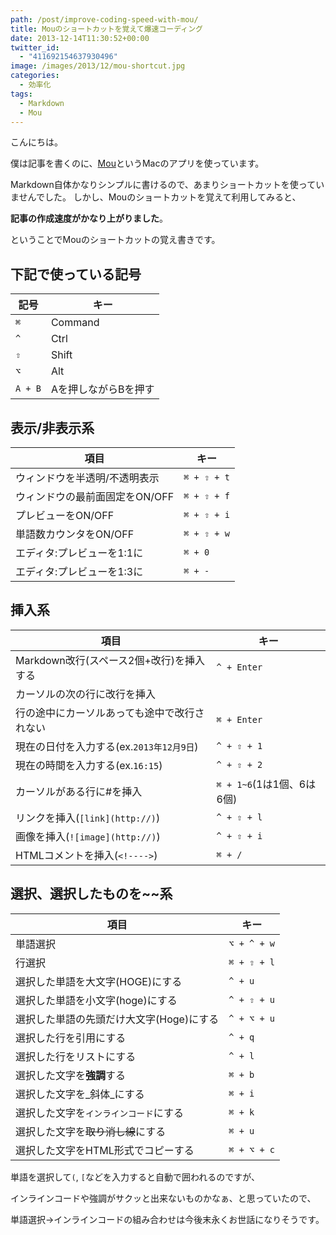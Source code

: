 ```yaml
---
path: /post/improve-coding-speed-with-mou/
title: Mouのショートカットを覚えて爆速コーディング
date: 2013-12-14T11:30:52+00:00
twitter_id:
  - "411692154637930496"
image: /images/2013/12/mou-shortcut.jpg
categories:
  - 効率化
tags:
  - Markdown
  - Mou
---
```

こんにちは。
  
僕は記事を書くのに、[Mou](http://mouapp.com/)というMacのアプリを使っています。

Markdown自体かなりシンプルに書けるので、あまりショートカットを使っていませんでした。 しかし、Mouのショートカットを覚えて利用してみると、
  
**記事の作成速度がかなり上がりました**。

ということでMouのショートカットの覚え書きです。

<!--more-->

下記で使っている記号
----------------------------------------

| 記号      | キー          |
| ------- | ----------- |
| `⌘`     | Command     |
| `^`     | Ctrl        |
| `⇧`     | Shift       |
| `⌥`     | Alt         |
| `A + B` | Aを押しながらBを押す |

表示/非表示系
----------------------------------------

| 項目                 | キー          |
| ------------------ | ----------- |
| ウィンドウを半透明/不透明表示    | `⌘ + ⇧ + t` |
| ウィンドウの最前面固定をON/OFF | `⌘ + ⇧ + f` |
| プレビューをON/OFF       | `⌘ + ⇧ + i` |
| 単語数カウンタをON/OFF     | `⌘ + ⇧ + w` |
| エディタ:プレビューを1:1に    | `⌘ + 0`     |
| エディタ:プレビューを1:3に    | `⌘ + -`     |

挿入系
----------------------------------------

| 項目                                      | キー                   |
| --------------------------------------- | -------------------- |
| Markdown改行(スペース2個+改行)を挿入する              | `^ + Enter`          |
| カーソルの次の行に改行を挿入  
行の途中にカーソルあっても途中で改行されない | `⌘ + Enter`          |
| 現在の日付を入力する(ex.`2013年12月9日`)             | `^ + ⇧ + 1`          |
| 現在の時間を入力する(ex.`16:15`)                  | `^ + ⇧ + 2`          |
| カーソルがある行に#を挿入                           | `⌘ + 1~6`(1は1個、6は6個) |
| リンクを挿入(`[link](http://)`)               | `^ + ⇧ + l`          |
| 画像を挿入(`![image](http://)`)              | `^ + ⇧ + i`          |
| HTMLコメントを挿入(`<!---->`)            | `⌘ + /`              |

選択、選択したものを~~系
----------------------------------------

| 項目                      | キー          |
| ----------------------- | ----------- |
| 単語選択                    | `⌥ + ^ + w` |
| 行選択                     | `⌘ + ⇧ + l` |
| 選択した単語を大文字(HOGE)にする     | `^ + u`     |
| 選択した単語を小文字(hoge)にする     | `^ + ⇧ + u` |
| 選択した単語の先頭だけ大文字(Hoge)にする | `^ + ⌥ + u` |
| 選択した行を引用にする             | `^ + q`     |
| 選択した行をリストにする            | `^ + l`     |
| 選択した文字を**強調**する         | `⌘ + b`     |
| 選択した文字を_斜体_にする          | `⌘ + i`     |
| 選択した文字を`インラインコード`にする    | `⌘ + k`     |
| 選択した文字を~~取り消し線~~にする     | `⌘ + u`     |
| 選択した文字をHTML形式でコピーする     | `⌘ + ⌥ + c` |

単語を選択して`(`, `[`などを入力すると自動で囲われるのですが、
  
インラインコードや強調がサクッと出来ないものかなぁ、と思っていたので、

単語選択->インラインコードの組み合わせは今後末永くお世話になりそうです。

<div style="font-size:0px;height:0px;line-height:0px;margin:0;padding:0;clear:both">
</div>